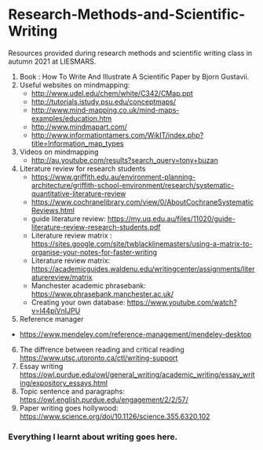 # Research-Methods-and-Scientific-Writing
Resources provided during research methods and scientific writing class in autumn 2021 at LIESMARS.

1. Book : How To Write And Illustrate A Scientific Paper by Bjorn Gustavii.
2. Useful websites on mindmapping:
    * http://www.udel.edu/chem/white/C342/CMap.ppt
    * http://tutorials.istudy.psu.edu/conceptmaps/
    * http://www.mind-mapping.co.uk/mind-maps-examples/education.htm
    * http://www.mindmapart.com/
    * http://www.informationtamers.com/WikIT/index.php?title=Information_map_types
3. Videos on mindmapping
   * http://au.youtube.com/results?search_query=tony+buzan
4. Literature review for research students
   * https://www.griffith.edu.au/environment-planning-architecture/griffith-school-environment/research/systematic-quantitative-literature-review
   * https://www.cochranelibrary.com/view/0/AboutCochraneSystematicReviews.html
   * guide literature review: https://my.uq.edu.au/files/11020/guide-literature-review-research-students.pdf
   * Literature review matrix : https://sites.google.com/site/twblacklinemasters/using-a-matrix-to-organise-your-notes-for-faster-writing
   * Literature review matrix: https://academicguides.waldenu.edu/writingcenter/assignments/literaturereview/matrix
   * Manchester academic phrasebank: https://www.phrasebank.manchester.ac.uk/
   * Creating your own database: https://www.youtube.com/watch?v=l44piVnIJPU
 5. Reference manager
   * https://www.mendeley.com/reference-management/mendeley-desktop
 6. The diffrence between reading and critical reading https://www.utsc.utoronto.ca/ctl/writing-support
 7. Essay writing https://owl.purdue.edu/owl/general_writing/academic_writing/essay_writing/expository_essays.html
 8. Topic sentence and paragraphs: https://owl.english.purdue.edu/engagement/2/2/57/
 9. Paper writing goes hollywood: https://www.science.org/doi/10.1126/science.355.6320.102



### Everything I learnt about writing goes here.

